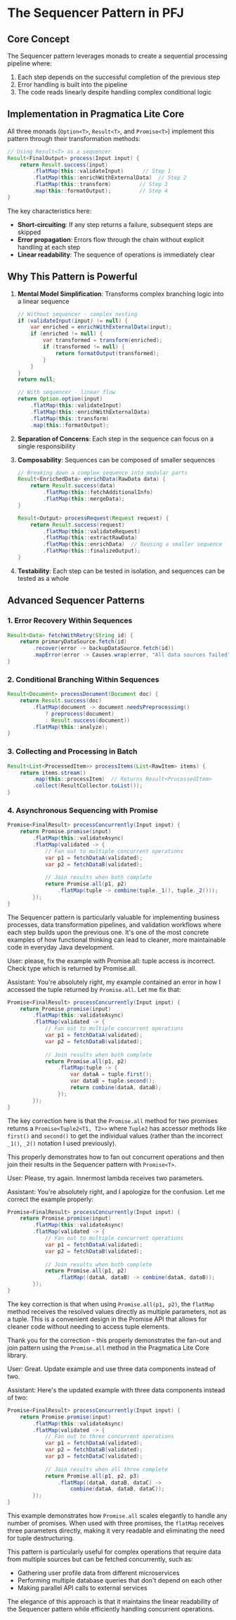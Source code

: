 # The Sequencer Pattern in PFJ

## Core Concept

The Sequencer pattern leverages monads to create a sequential processing pipeline where:

1. Each step depends on the successful completion of the previous step
2. Error handling is built into the pipeline
3. The code reads linearly despite handling complex conditional logic

## Implementation in Pragmatica Lite Core

All three monads (`Option<T>`, `Result<T>`, and `Promise<T>`) implement this pattern through their transformation methods:

```java
// Using Result<T> as a sequencer
Result<FinalOutput> process(Input input) {
    return Result.success(input)
        .flatMap(this::validateInput)      // Step 1
        .flatMap(this::enrichWithExternalData)  // Step 2
        .flatMap(this::transform)         // Step 3
        .map(this::formatOutput);         // Step 4
}
```

The key characteristics here:

- **Short-circuiting**: If any step returns a failure, subsequent steps are skipped
- **Error propagation**: Errors flow through the chain without explicit handling at each step
- **Linear readability**: The sequence of operations is immediately clear

## Why This Pattern is Powerful

1. **Mental Model Simplification**: Transforms complex branching logic into a linear sequence

   ```java
   // Without sequencer - complex nesting
   if (validateInput(input) != null) {
       var enriched = enrichWithExternalData(input);
       if (enriched != null) {
           var transformed = transform(enriched);
           if (transformed != null) {
               return formatOutput(transformed);
           }
       }
   }
   return null;
   
   // With sequencer - linear flow
   return Option.option(input)
       .flatMap(this::validateInput)
       .flatMap(this::enrichWithExternalData)
       .flatMap(this::transform)
       .map(this::formatOutput);
   ```

2. **Separation of Concerns**: Each step in the sequence can focus on a single responsibility

3. **Composability**: Sequences can be composed of smaller sequences

   ```java
   // Breaking down a complex sequence into modular parts
   Result<EnrichedData> enrichData(RawData data) {
       return Result.success(data)
           .flatMap(this::fetchAdditionalInfo)
           .flatMap(this::mergeData);
   }
   
   Result<Output> processRequest(Request request) {
       return Result.success(request)
           .flatMap(this::validateRequest)
           .flatMap(this::extractRawData)
           .flatMap(this::enrichData)  // Reusing a smaller sequence
           .flatMap(this::finalizeOutput);
   }
   ```

4. **Testability**: Each step can be tested in isolation, and sequences can be tested as a whole

## Advanced Sequencer Patterns

### 1. Error Recovery Within Sequences

```java
Result<Data> fetchWithRetry(String id) {
    return primaryDataSource.fetch(id)
        .recover(error -> backupDataSource.fetch(id))
        .mapError(error -> Causes.wrap(error, "All data sources failed"));
}
```

### 2. Conditional Branching Within Sequences

```java
Result<Document> processDocument(Document doc) {
    return Result.success(doc)
        .flatMap(document -> document.needsPreprocessing() 
            ? preprocess(document) 
            : Result.success(document))
        .flatMap(this::analyze);
}
```

### 3. Collecting and Processing in Batch

```java
Result<List<ProcessedItem>> processItems(List<RawItem> items) {
    return items.stream()
        .map(this::processItem)  // Returns Result<ProcessedItem>
        .collect(ResultCollector.toList());
}
```

### 4. Asynchronous Sequencing with Promise

```java
Promise<FinalResult> processConcurrently(Input input) {
    return Promise.promise(input)
        .flatMap(this::validateAsync)
        .flatMap(validated -> {
            // Fan out to multiple concurrent operations
            var p1 = fetchDataA(validated);
            var p2 = fetchDataB(validated);
            
            // Join results when both complete
            return Promise.all(p1, p2)
                .flatMap(tuple -> combine(tuple._1(), tuple._2()));
        });
}
```

The Sequencer pattern is particularly valuable for implementing business processes, data transformation pipelines, and validation workflows where each step builds upon the previous one. It's one of the most concrete examples of how functional thinking can lead to cleaner, more maintainable code in everyday Java development.

User:
please, fix the example with Promise.all: tuple access is incorrect. Check type which is returned by Promise.all.

Assistant:
You're absolutely right, my example contained an error in how I accessed the tuple returned by `Promise.all`. Let me fix that:

```java
Promise<FinalResult> processConcurrently(Input input) {
    return Promise.promise(input)
        .flatMap(this::validateAsync)
        .flatMap(validated -> {
            // Fan out to multiple concurrent operations
            var p1 = fetchDataA(validated);
            var p2 = fetchDataB(validated);
            
            // Join results when both complete
            return Promise.all(p1, p2)
                .flatMap(tuple -> {
                    var dataA = tuple.first();
                    var dataB = tuple.second();
                    return combine(dataA, dataB);
                });
        });
}
```

The key correction here is that the `Promise.all` method for two promises returns a `Promise<Tuple2<T1, T2>>` where `Tuple2` has accessor methods like `first()` and `second()` to get the individual values (rather than the incorrect `_1()`, `_2()` notation I used previously).

This properly demonstrates how to fan out concurrent operations and then join their results in the Sequencer pattern with `Promise<T>`.

User:
Please, try again. Innermost lambda receives two parameters.

Assistant:
You're absolutely right, and I apologize for the confusion. Let me correct the example properly:

```java
Promise<FinalResult> processConcurrently(Input input) {
    return Promise.promise(input)
        .flatMap(this::validateAsync)
        .flatMap(validated -> {
            // Fan out to multiple concurrent operations
            var p1 = fetchDataA(validated);
            var p2 = fetchDataB(validated);
            
            // Join results when both complete
            return Promise.all(p1, p2)
                .flatMap((dataA, dataB) -> combine(dataA, dataB));
        });
}
```

The key correction is that when using `Promise.all(p1, p2)`, the `flatMap` method receives the resolved values directly as multiple parameters, not as a tuple. This is a convenient design in the Promise API that allows for cleaner code without needing to access tuple elements.

Thank you for the correction - this properly demonstrates the fan-out and join pattern using the `Promise.all` method in the Pragmatica Lite Core library.

User:
Great. Update example and use three data components instead of two.

Assistant:
Here's the updated example with three data components instead of two:

```java
Promise<FinalResult> processConcurrently(Input input) {
    return Promise.promise(input)
        .flatMap(this::validateAsync)
        .flatMap(validated -> {
            // Fan out to three concurrent operations
            var p1 = fetchDataA(validated);
            var p2 = fetchDataB(validated);
            var p3 = fetchDataC(validated);
            
            // Join results when all three complete
            return Promise.all(p1, p2, p3)
                .flatMap((dataA, dataB, dataC) -> 
                    combine(dataA, dataB, dataC));
        });
}
```

This example demonstrates how `Promise.all` scales elegantly to handle any number of promises. When used with three promises, the `flatMap` receives three parameters directly, making it very readable and eliminating the need for tuple destructuring.

This pattern is particularly useful for complex operations that require data from multiple sources but can be fetched concurrently, such as:
- Gathering user profile data from different microservices
- Performing multiple database queries that don't depend on each other
- Making parallel API calls to external services

The elegance of this approach is that it maintains the linear readability of the Sequencer pattern while efficiently handling concurrent operations.
